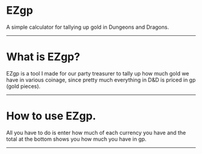# EZgp
A simple calculator for tallying up gold in Dungeons and Dragons.

-----------------------------------------------------------------------------------------
# What is EZgp?

EZgp is a tool I made for our party treasurer to tally up how much gold we have in various coinage, since pretty much everything in D&D is priced in gp (gold pieces).

-----------------------------------------------------------------------------------------
# How to use EZgp.

All you have to do is enter how much of each currency you have and the total at the bottom shows you how much you have in gp.

-----------------------------------------------------------------------------------------
